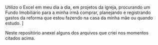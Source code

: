 Utilizo o Excel em meu dia a dia, em projetos da igreja, procurando um Fundo Imobiliário para a minha irmã comprar,
planejando e registrando gastos da reforma que estou fazendo na casa da minha mãe ou quando estudo.  ]

Neste repositório anexei alguns dos arquivos que criei nos momentos citados acima.
